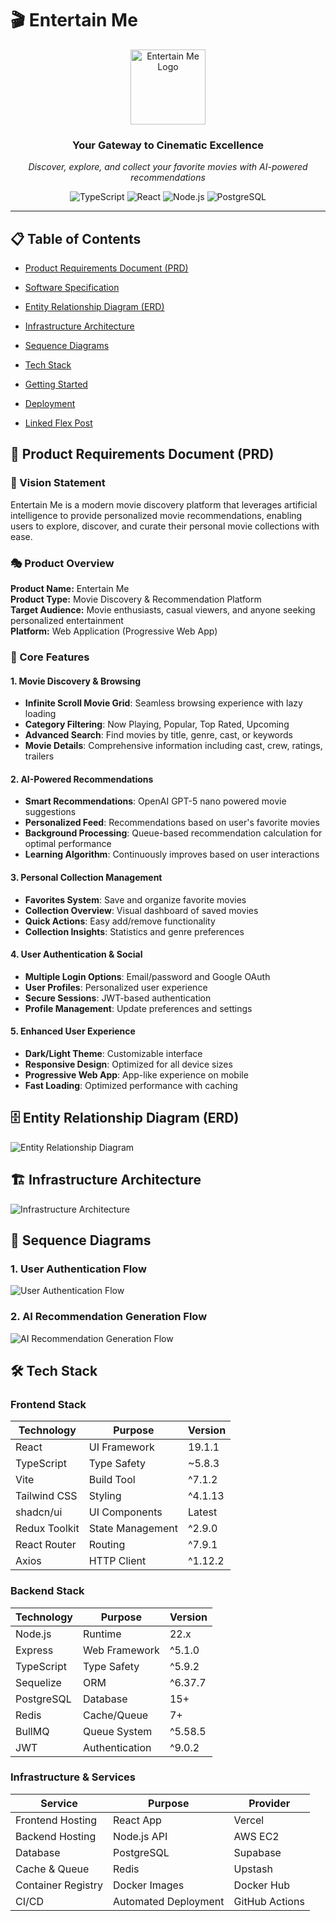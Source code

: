# 🎬 Entertain Me

<div align="center">
  <img src="client/public/entertainme-logo.png" alt="Entertain Me Logo" width="120" height="120" />
  
  ### Your Gateway to Cinematic Excellence
  
  *Discover, explore, and collect your favorite movies with AI-powered recommendations*
  
  ![TypeScript](https://img.shields.io/badge/TypeScript-007ACC?style=for-the-badge&logo=typescript&logoColor=white)
  ![React](https://img.shields.io/badge/React-20232A?style=for-the-badge&logo=react&logoColor=61DAFB)
  ![Node.js](https://img.shields.io/badge/Node.js-43853D?style=for-the-badge&logo=node.js&logoColor=white)
  ![PostgreSQL](https://img.shields.io/badge/PostgreSQL-316192?style=for-the-badge&logo=postgresql&logoColor=white)
  
</div>

---

## 📋 Table of Contents

- [Product Requirements Document (PRD)](#-product-requirements-document-prd)
- [Software Specification](#-software-specification)
- [Entity Relationship Diagram (ERD)](#-entity-relationship-diagram-erd)
- [Infrastructure Architecture](#-infrastructure-architecture)
- [Sequence Diagrams](#-sequence-diagrams)
- [Tech Stack](#-tech-stack)
- [Getting Started](#-getting-started)
- [Deployment](#-deployment)

- [Linked Flex Post](#-linked-flex-post)

## 📄 Product Requirements Document (PRD)

### 🎯 Vision Statement

Entertain Me is a modern movie discovery platform that leverages artificial intelligence to provide personalized movie recommendations, enabling users to explore, discover, and curate their personal movie collections with ease.

### 🎭 Product Overview

**Product Name:** Entertain Me  
**Product Type:** Movie Discovery & Recommendation Platform  
**Target Audience:** Movie enthusiasts, casual viewers, and anyone seeking personalized entertainment  
**Platform:** Web Application (Progressive Web App)

### 🎪 Core Features

#### 1. **Movie Discovery & Browsing**

- **Infinite Scroll Movie Grid**: Seamless browsing experience with lazy loading
- **Category Filtering**: Now Playing, Popular, Top Rated, Upcoming
- **Advanced Search**: Find movies by title, genre, cast, or keywords
- **Movie Details**: Comprehensive information including cast, crew, ratings, trailers

#### 2. **AI-Powered Recommendations**

- **Smart Recommendations**: OpenAI GPT-5 nano powered movie suggestions
- **Personalized Feed**: Recommendations based on user's favorite movies
- **Background Processing**: Queue-based recommendation calculation for optimal performance
- **Learning Algorithm**: Continuously improves based on user interactions

#### 3. **Personal Collection Management**

- **Favorites System**: Save and organize favorite movies
- **Collection Overview**: Visual dashboard of saved movies
- **Quick Actions**: Easy add/remove functionality
- **Collection Insights**: Statistics and genre preferences

#### 4. **User Authentication & Social**

- **Multiple Login Options**: Email/password and Google OAuth
- **User Profiles**: Personalized user experience
- **Secure Sessions**: JWT-based authentication
- **Profile Management**: Update preferences and settings

#### 5. **Enhanced User Experience**

- **Dark/Light Theme**: Customizable interface
- **Responsive Design**: Optimized for all device sizes
- **Progressive Web App**: App-like experience on mobile
- **Fast Loading**: Optimized performance with caching

## 🗄️ Entity Relationship Diagram (ERD)

![Entity Relationship Diagram](./assets/erd.png)

## 🏗️ Infrastructure Architecture

![Infrastructure Architecture](./assets/infra-diagram.png)

## 🔄 Sequence Diagrams

### 1. User Authentication Flow

![User Authentication Flow](./assets/sequence-user.png)

### 2. AI Recommendation Generation Flow

![AI Recommendation Generation Flow](./assets/sequence-ai.png)

## 🛠️ Tech Stack

### **Frontend Stack**

| Technology    | Purpose          | Version |
| ------------- | ---------------- | ------- |
| React         | UI Framework     | 19.1.1  |
| TypeScript    | Type Safety      | ~5.8.3  |
| Vite          | Build Tool       | ^7.1.2  |
| Tailwind CSS  | Styling          | ^4.1.13 |
| shadcn/ui     | UI Components    | Latest  |
| Redux Toolkit | State Management | ^2.9.0  |
| React Router  | Routing          | ^7.9.1  |
| Axios         | HTTP Client      | ^1.12.2 |

### **Backend Stack**

| Technology | Purpose        | Version |
| ---------- | -------------- | ------- |
| Node.js    | Runtime        | 22.x    |
| Express    | Web Framework  | ^5.1.0  |
| TypeScript | Type Safety    | ^5.9.2  |
| Sequelize  | ORM            | ^6.37.7 |
| PostgreSQL | Database       | 15+     |
| Redis      | Cache/Queue    | 7+      |
| BullMQ     | Queue System   | ^5.58.5 |
| JWT        | Authentication | ^9.0.2  |

### **Infrastructure & Services**

| Service            | Purpose              | Provider       |
| ------------------ | -------------------- | -------------- |
| Frontend Hosting   | React App            | Vercel         |
| Backend Hosting    | Node.js API          | AWS EC2        |
| Database           | PostgreSQL           | Supabase       |
| Cache & Queue      | Redis                | Upstash        |
| Container Registry | Docker Images        | Docker Hub     |
| CI/CD              | Automated Deployment | GitHub Actions |
